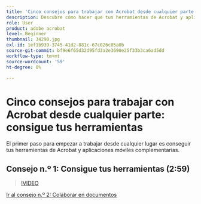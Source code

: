 ```yaml
---
title: 'Cinco consejos para trabajar con Acrobat desde cualquier parte: consigue tus herramientas'
description: Descubre cómo hacer que tus herramientas de Acrobat y aplicaciones móviles complementarias funcionen desde cualquier lugar
role: User
product: adobe acrobat
level: Beginner
thumbnail: 34290.jpg
exl-id: 1ef1b939-3745-41d2-881c-67c026c05a0b
source-git-commit: bf9e6f65d32d95fd3a2e3690e25f33b3ca6ad5dd
workflow-type: tm+mt
source-wordcount: '59'
ht-degree: 0%

---
```


# Cinco consejos para trabajar con Acrobat desde cualquier parte: consigue tus herramientas

El primer paso para empezar a trabajar desde cualquier lugar es conseguir tus herramientas de Acrobat y aplicaciones móviles complementarias.

## Consejo n.º 1: Consigue tus herramientas (2:59)

>[!VIDEO](https://video.tv.adobe.com/v/34290?hidetitle=true)

[Ir al consejo n.º 2: Colaborar en documentos](collaborate-on-documents.md)